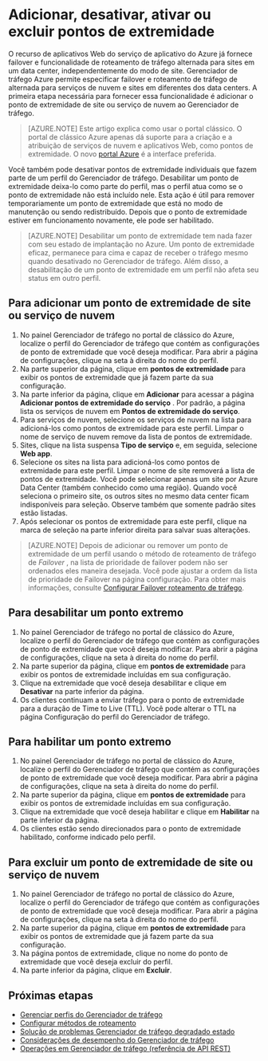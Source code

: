 <properties
    pageTitle="Gerenciar pontos de extremidade no Gerenciador de tráfego do Azure | Microsoft Azure"
    description="Este artigo ajudará você a adicionar, remover, habilitar e desabilitar pontos de extremidade do Gerenciador de tráfego do Azure."
    services="traffic-manager"
    documentationCenter=""
    authors="sdwheeler"
    manager="carmonm"
    editor=""
/>
<tags
    ms.service="traffic-manager"
    ms.devlang="na"
    ms.topic="get-started-article"
    ms.tgt_pltfrm="na"
    ms.workload="infrastructure-services"
    ms.date="10/11/2016"
    ms.author="sewhee"
/>

# <a name="add-disable-enable-or-delete-endpoints"></a>Adicionar, desativar, ativar ou excluir pontos de extremidade

O recurso de aplicativos Web do serviço de aplicativo do Azure já fornece failover e funcionalidade de roteamento de tráfego alternada para sites em um data center, independentemente do modo de site. Gerenciador de tráfego Azure permite especificar failover e roteamento de tráfego de alternada para serviços de nuvem e sites em diferentes dos data centers. A primeira etapa necessária para fornecer essa funcionalidade é adicionar o ponto de extremidade de site ou serviço de nuvem ao Gerenciador de tráfego.

>[AZURE.NOTE]  Este artigo explica como usar o portal clássico. O portal de clássico Azure apenas dá suporte para a criação e a atribuição de serviços de nuvem e aplicativos Web, como pontos de extremidade. O novo [portal Azure](https://portal.azure.com) é a interface preferida.

Você também pode desativar pontos de extremidade individuais que fazem parte de um perfil do Gerenciador de tráfego. Desabilitar um ponto de extremidade deixa-lo como parte do perfil, mas o perfil atua como se o ponto de extremidade não está incluído nele. Esta ação é útil para remover temporariamente um ponto de extremidade que está no modo de manutenção ou sendo redistribuído. Depois que o ponto de extremidade estiver em funcionamento novamente, ele pode ser habilitado.

>[AZURE.NOTE] Desabilitar um ponto de extremidade tem nada fazer com seu estado de implantação no Azure. Um ponto de extremidade eficaz, permanece para cima e capaz de receber o tráfego mesmo quando desativado no Gerenciador de tráfego. Além disso, a desabilitação de um ponto de extremidade em um perfil não afeta seu status em outro perfil.

## <a name="to-add-a-cloud-service-or-website-endpoint"></a>Para adicionar um ponto de extremidade de site ou serviço de nuvem

1. No painel Gerenciador de tráfego no portal de clássico do Azure, localize o perfil do Gerenciador de tráfego que contém as configurações de ponto de extremidade que você deseja modificar. Para abrir a página de configurações, clique na seta à direita do nome do perfil.
2. Na parte superior da página, clique em **pontos de extremidade** para exibir os pontos de extremidade que já fazem parte da sua configuração.
3. Na parte inferior da página, clique em **Adicionar** para acessar a página **Adicionar pontos de extremidade do serviço** . Por padrão, a página lista os serviços de nuvem em **Pontos de extremidade do serviço**.
4. Para serviços de nuvem, selecione os serviços de nuvem na lista para adicioná-los como pontos de extremidade para este perfil. Limpar o nome de serviço de nuvem remove da lista de pontos de extremidade.
5. Sites, clique na lista suspensa **Tipo de serviço** e, em seguida, selecione **Web app**.
6. Selecione os sites na lista para adicioná-los como pontos de extremidade para este perfil. Limpar o nome de site removerá a lista de pontos de extremidade. Você pode selecionar apenas um site por Azure Data Center (também conhecido como uma região). Quando você seleciona o primeiro site, os outros sites no mesmo data center ficam indisponíveis para seleção. Observe também que somente padrão sites estão listadas.
7. Após selecionar os pontos de extremidade para este perfil, clique na marca de seleção na parte inferior direita para salvar suas alterações.

>[AZURE.NOTE] Depois de adicionar ou remover um ponto de extremidade de um perfil usando o método de roteamento de tráfego de *Failover* , na lista de prioridade de failover podem não ser ordenados eles maneira desejada. Você pode ajustar a ordem da lista de prioridade de Failover na página configuração. Para obter mais informações, consulte [Configurar Failover roteamento de tráfego](traffic-manager-configure-failover-routing-method.md).

## <a name="to-disable-an-endpoint"></a>Para desabilitar um ponto extremo

1. No painel Gerenciador de tráfego no portal de clássico do Azure, localize o perfil do Gerenciador de tráfego que contém as configurações de ponto de extremidade que você deseja modificar. Para abrir a página de configurações, clique na seta à direita do nome do perfil.
2. Na parte superior da página, clique em **pontos de extremidade** para exibir os pontos de extremidade incluídas em sua configuração.
3. Clique na extremidade que você deseja desabilitar e clique em **Desativar** na parte inferior da página.
4. Os clientes continuam a enviar tráfego para o ponto de extremidade para a duração de Time to Live (TTL). Você pode alterar o TTL na página Configuração do perfil do Gerenciador de tráfego.

## <a name="to-enable-an-endpoint"></a>Para habilitar um ponto extremo

1. No painel Gerenciador de tráfego no portal de clássico do Azure, localize o perfil do Gerenciador de tráfego que contém as configurações de ponto de extremidade que você deseja modificar. Para abrir a página de configurações, clique na seta à direita do nome do perfil.
2. Na parte superior da página, clique em **pontos de extremidade** para exibir os pontos de extremidade incluídas em sua configuração.
3. Clique na extremidade que você deseja habilitar e clique em **Habilitar** na parte inferior da página.
4. Os clientes estão sendo direcionados para o ponto de extremidade habilitado, conforme indicado pelo perfil.

## <a name="to-delete-a-cloud-service-or-website-endpoint"></a>Para excluir um ponto de extremidade de site ou serviço de nuvem

1. No painel Gerenciador de tráfego no portal de clássico do Azure, localize o perfil do Gerenciador de tráfego que contém as configurações de ponto de extremidade que você deseja modificar. Para abrir a página de configurações, clique na seta à direita do nome do perfil.
2. Na parte superior da página, clique em **pontos de extremidade** para exibir os pontos de extremidade que já fazem parte da sua configuração.
3. Na página pontos de extremidade, clique no nome do ponto de extremidade que você deseja excluir do perfil.
4. Na parte inferior da página, clique em **Excluir**.

## <a name="next-steps"></a>Próximas etapas

* [Gerenciar perfis do Gerenciador de tráfego](traffic-manager-manage-profiles.md)
* [Configurar métodos de roteamento](traffic-manager-configure-routing-method.md)
* [Solução de problemas Gerenciador de tráfego degradado estado](traffic-manager-troubleshooting-degraded.md)
* [Considerações de desempenho do Gerenciador de tráfego](traffic-manager-performance-considerations.md)
* [Operações em Gerenciador de tráfego (referência de API REST)](http://go.microsoft.com/fwlink/p/?LinkID=313584)
